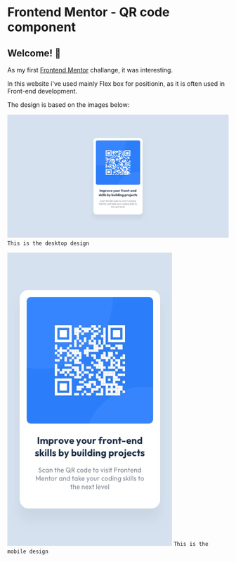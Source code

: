 # Frontend Mentor - QR code component

## Welcome! 👋

As my first [Frontend Mentor](https://www.frontendmentor.io) challange, it was interesting.

In this website i've used mainly Flex box for positionin, as it is often used in Front-end development.

The design is based on the images below:

![Desktop Design](./design/desktop-design.jpg)
`This is the desktop design`

![Mobile Design](./design/mobile-design.jpg)
`This is the mobile design`
